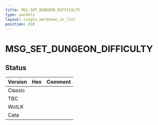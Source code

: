 ```yaml
---
title: MSG_SET_DUNGEON_DIFFICULTY
type: packets
layout: single_markdown_in_list
position: 810
---
```


# MSG_SET_DUNGEON_DIFFICULTY

## Status

Version | Hex | Comment
---------- | ---------- | ---------- 
Classic |  |  
TBC |  |  
WotLK |  |  
Cata |  |  
